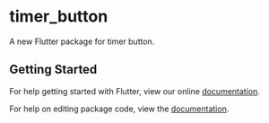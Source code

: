 # timer_button

A new Flutter package for timer button.

## Getting Started

For help getting started with Flutter, view our online [documentation](https://flutter.io/).

For help on editing package code, view the [documentation](https://flutter.io/developing-packages/).
